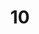 ---
title: '10'
image: /uploads/gallery-10.jpg
image_alt-text: Traditional New York City Duplex with custom woodwork and joinery
work-type: traditional
---